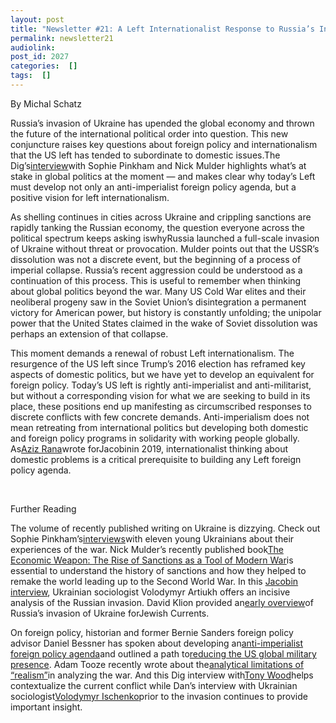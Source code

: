 ```yaml
---
layout: post
title: "Newsletter #21: A Left Internationalist Response to Russia’s Invasion of Ukraine, with Sophie Pinkham and Nick Mulder"
permalink: newsletter21
audiolink: 
post_id: 2027
categories:  []
tags:  []
---
```


By Michal Schatz

Russia’s invasion of Ukraine has upended the global economy and thrown the future of the international political order into question. This new conjuncture raises key questions about foreign policy and internationalism that the US left has tended to subordinate to domestic issues.The 
Dig’s[interview](https://www.thedigradio.com/)with Sophie Pinkham and Nick Mulder highlights what’s at stake in global politics at the moment — and makes clear why today’s Left must develop not only an anti-imperialist foreign policy agenda, but a positive vision for left internationalism.

As shelling continues in cities across Ukraine and crippling sanctions are rapidly tanking the Russian economy, the question everyone across the political spectrum keeps asking iswhyRussia launched a full-scale invasion of Ukraine without threat or provocation. Mulder points out that the USSR’s dissolution was not a discrete event, but the beginning of a process of imperial collapse. Russia’s recent aggression could be understood as a continuation of this process. This is useful to remember when thinking about global politics beyond the war. Many US Cold War elites and their neoliberal progeny saw in the Soviet Union’s disintegration a permanent victory for American power, but history is constantly unfolding; the unipolar power that the United States claimed in the wake of Soviet dissolution was perhaps an extension of that collapse.

This moment demands a renewal of robust Left internationalism. The resurgence of the US left since Trump’s 2016 election has reframed key aspects of domestic politics, but we have yet to develop an equivalent for foreign policy. Today’s US left is rightly anti-imperialist and anti-militarist, but without a corresponding vision for what we are seeking to build in its place, these positions end up manifesting as circumscribed responses to discrete conflicts with few concrete demands. Anti-imperialism does not mean retreating from international politics but developing both domestic and foreign policy programs in solidarity with working people globally. As[Aziz 
Rana](https://www.thedigradio.com/tag/aziz-rana/)wrote forJacobinin 2019, internationalist thinking about domestic problems is a critical prerequisite to building any Left foreign policy agenda.

 

Further Reading

The volume of recently published writing on Ukraine is dizzying. Check out Sophie Pinkham’s[interviews](https://www.newyorker.com/culture/photo-booth/what-young-ukrainians-have-lost-overnight)with eleven young Ukrainians about their experiences of the war. Nick Mulder’s recently published book[The 
Economic Weapon: 
The 
Rise 
of 
Sanctions 
as 
a 
Tool 
of 
Modern 
War](https://yalebooks.co.uk/display.asp?k=9780300259360)is essential to understand the history of sanctions and how they helped to remake the world leading up to the Second World War. In this 
[Jacobin 
interview](https://jacobinmag.com/2022/03/ukraine-socialist-interview-russian-invasion-war-putin-nato-imperialism/), Ukrainian sociologist Volodymyr Artiukh offers an incisive analysis of the Russian invasion. David Klion provided an[early 
overview](https://jewishcurrents.org/russias-invasion-of-ukraine-an-explainer)of Russia’s invasion of Ukraine forJewish 
Currents.

On foreign policy, historian and former Bernie Sanders foreign policy advisor Daniel Bessner has spoken about developing an[anti-imperialist 
foreign 
policy 
agenda](https://jacobinmag.com/2021/03/imperialism-foreign-policy-biden-obama-iran-israel)and outlined a path to[reducing 
the 
US 
global 
military 
presence](https://newrepublic.com/article/159672/tomorrow-world-wertheim-book-review-birth-america-world-power). Adam Tooze recently wrote about the[analytical 
limitations 
of 
“realism”](https://www.newstatesman.com/ideas/2022/03/john-mearsheimer-and-the-dark-origins-of-realism)in analyzing the war. And this Dig interview with[Tony 
Wood](https://www.thedigradio.com/podcast/russia-invades-w-tony-wood/)helps contextualize the current conflict while Dan’s interview with Ukrainian sociologist[Volodymyr 
Ischenko](https://www.thedigradio.com/podcast/ukraine-w-volodymyr-ishchenko/)prior to the invasion continues to provide important insight.

 

